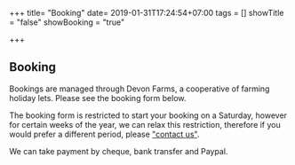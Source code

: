 +++
title= "Booking"
date= 2019-01-31T17:24:54+07:00
tags = []
showTitle = "false"
showBooking = "true"

+++

## Booking
Bookings are managed through Devon Farms, a cooperative of farming holiday lets. Please see the booking form below.

The booking form is restricted to start your booking on a Saturday, however for certain weeks of the year, we can relax this restriction, therefore if you would prefer a different period, please ["contact us"](/contact).

We can take payment by cheque, bank transfer and Paypal.
